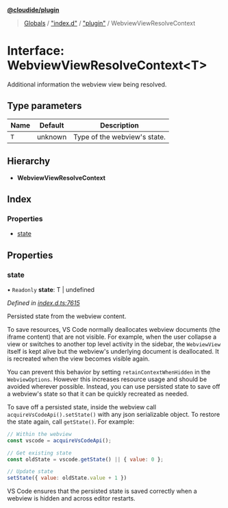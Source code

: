 **[@cloudide/plugin](../README.md)**

> [Globals](../README.md) / ["index.d"](../modules/_index_d_.md) / ["plugin"](../modules/_index_d_._plugin_.md) / WebviewViewResolveContext

# Interface: WebviewViewResolveContext\<T>

Additional information the webview view being resolved.

## Type parameters

Name | Default | Description |
------ | ------ | ------ |
`T` | unknown | Type of the webview's state.  |

## Hierarchy

* **WebviewViewResolveContext**

## Index

### Properties

* [state](_index_d_._plugin_.webviewviewresolvecontext.md#state)

## Properties

### state

• `Readonly` **state**: T \| undefined

*Defined in [index.d.ts:7615](https://github.com/shuyaqian/cloudide-plugin-api/blob/9d985be/index.d.ts#L7615)*

Persisted state from the webview content.

To save resources, VS Code normally deallocates webview documents (the iframe content) that are not visible.
For example, when the user collapse a view or switches to another top level activity in the sidebar, the
`WebviewView` itself is kept alive but the webview's underlying document is deallocated. It is recreated when
the view becomes visible again.

You can prevent this behavior by setting `retainContextWhenHidden` in the `WebviewOptions`. However this
increases resource usage and should be avoided wherever possible. Instead, you can use persisted state to
save off a webview's state so that it can be quickly recreated as needed.

To save off a persisted state, inside the webview call `acquireVsCodeApi().setState()` with
any json serializable object. To restore the state again, call `getState()`. For example:

```js
// Within the webview
const vscode = acquireVsCodeApi();

// Get existing state
const oldState = vscode.getState() || { value: 0 };

// Update state
setState({ value: oldState.value + 1 })
```

VS Code ensures that the persisted state is saved correctly when a webview is hidden and across
editor restarts.
